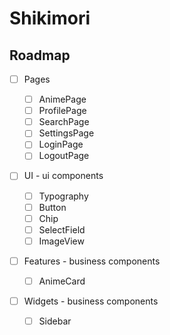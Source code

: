 # Shikimori

## Roadmap

- [ ] Pages

  - [ ] AnimePage
  - [ ] ProfilePage
  - [ ] SearchPage
  - [ ] SettingsPage
  - [ ] LoginPage
  - [ ] LogoutPage

- [ ] UI - ui components

  - [ ] Typography
  - [ ] Button
  - [ ] Chip
  - [ ] SelectField
  - [ ] ImageView

- [ ] Features - business components

  - [ ] AnimeCard

- [ ] Widgets - business components
  - [ ] Sidebar
